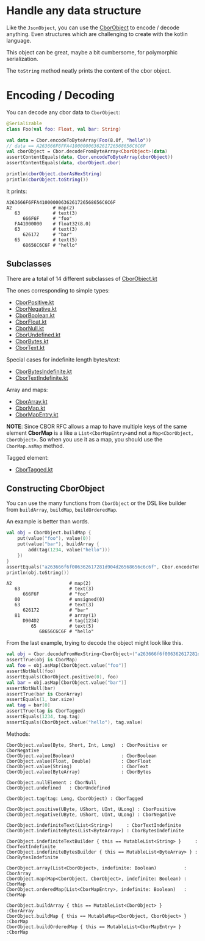 # Handle any data structure

Like the `JsonObject`, you can use the [CborObject](../src/commonMain/kotlin/net/orandja/obor/data/CborObject.kt) to
encode / decode anything. Even structures which are challenging to create with the kotlin language.

This object can be great, maybe a bit cumbersome, for polymorphic serialization.

The `toString` method neatly prints the content of the cbor object.

# Encoding / Decoding

You can decode any cbor data to `CborObject`:

```kotlin
@Serializable
class Foo(val foo: Float, val bar: String)

val data = Cbor.encodeToByteArray(Foo(8.0f, "hello"))
// data == A263666F6FFA41000000636261726568656C6C6F
val cborObject = Cbor.decodeFromByteArray<CborObject>(data)
assertContentEquals(data, Cbor.encodeToByteArray(cborObject))
assertContentEquals(data, cborObject.cbor)

println(cborObject.cborAsHexString)
println(cborObject.toString())
```

It prints:

```
A263666F6FFA41000000636261726568656C6C6F
A2               # map(2)
   63            # text(3)
      666F6F     # "foo"
   FA41000000    # float32(8.0)
   63            # text(3)
      626172     # "bar"
   65            # text(5)
      68656C6C6F # "hello"
```

## Subclasses

There are a total of 14 different subclasses
of [CborObject.kt](../src/commonMain/kotlin/net/orandja/obor/data/CborObject.kt)

The ones corresponding to simple types:

- [CborPositive.kt](../src/commonMain/kotlin/net/orandja/obor/data/CborPositive.kt)
- [CborNegative.kt](../src/commonMain/kotlin/net/orandja/obor/data/CborNegative.kt)
- [CborBoolean.kt](../src/commonMain/kotlin/net/orandja/obor/data/CborBoolean.kt)
- [CborFloat.kt](../src/commonMain/kotlin/net/orandja/obor/data/CborFloat.kt)
- [CborNull.kt](../src/commonMain/kotlin/net/orandja/obor/data/CborNull.kt)
- [CborUndefined.kt](../src/commonMain/kotlin/net/orandja/obor/data/CborUndefined.kt)
- [CborBytes.kt](../src/commonMain/kotlin/net/orandja/obor/data/CborBytes.kt)
- [CborText.kt](../src/commonMain/kotlin/net/orandja/obor/data/CborText.kt)

Special cases for indefinite length bytes/text:

- [CborBytesIndefinite.kt](../src/commonMain/kotlin/net/orandja/obor/data/CborBytesIndefinite.kt)
- [CborTextIndefinite.kt](../src/commonMain/kotlin/net/orandja/obor/data/CborTextIndefinite.kt)

Array and maps:

- [CborArray.kt](../src/commonMain/kotlin/net/orandja/obor/data/CborArray.kt)
- [CborMap.kt](../src/commonMain/kotlin/net/orandja/obor/data/CborMap.kt)
- [CborMapEntry.kt](../src/commonMain/kotlin/net/orandja/obor/data/CborMapEntry.kt)

**NOTE**: Since CBOR RFC allows a map to have multiple keys of the same element **CborMap** is a like a
`List<CborMapEntry>`and not a `Map<CborObject, CborObject>`. So when you use it as a map, you should use the
`CborMap.asMap` method.

Tagged element:

- [CborTagged.kt](../src/commonMain/kotlin/net/orandja/obor/data/CborTagged.kt)

## Constructing CborObject

You can use the many functions from `CborObject` or the DSL like builder from `buildArray`, `buildMap`,
`buildOrderedMap`.

An example is better than words.

```kotlin
val obj = CborObject.buildMap {
    put(value("foo"), value(0))
    put(value("bar"), buildArray {
        add(tag(1234, value("hello")))
    })
}
assertEquals("a263666f6f006362617281d904d26568656c6c6f", Cbor.encodeToHexString(obj))
println(obj.toString())
```

```
A2                     # map(2)
   63                  # text(3)
      666F6F           # "foo"
   00                  # unsigned(0)
   63                  # text(3)
      626172           # "bar"
   81                  # array(1)
      D904D2           # tag(1234)
         65            # text(5)
            68656C6C6F # "hello"
```

From the last example, trying to decode the object might look like this.

```kotlin
val obj = Cbor.decodeFromHexString<CborObject>("a263666f6f006362617281d904d26568656c6c6f")
assertTrue(obj is CborMap)
val foo = obj.asMap[CborObject.value("foo")]
assertNotNull(foo)
assertEquals(CborObject.positive(0), foo)
val bar = obj.asMap[CborObject.value("bar")]
assertNotNull(bar)
assertTrue(bar is CborArray)
assertEquals(1, bar.size)
val tag = bar[0]
assertTrue(tag is CborTagged)
assertEquals(1234, tag.tag)
assertEquals(CborObject.value("hello"), tag.value)
```

Methods:

```
CborObject.value(Byte, Short, Int, Long)  : CborPositive or CborNegative
CborObject.value(Boolean)                 : CborBoolean 
CborObject.value(Float, Double)           : CborFloat
CborObject.value(String)                  : CborText
CborObject.value(ByteArray)               : CborBytes

CborObject.nullElement : CborNull
CborObject.undefined   : CborUndefined

CborObject.tag(tag: Long, CborObject) : CborTagged

CborObject.positive(UByte, UShort, UInt, ULong) : CborPositive
CborObject.negative(UByte, UShort, UInt, ULong) : CborNegative

CborObject.indefiniteText(List<String>)     : CborTextIndefinite
CborObject.indefiniteBytes(List<ByteArray>) : CborBytesIndefinite

CborObject.indefiniteTextBuilder { this == MutableList<String> }     : CborTextIndefinite 
CborObject.indefiniteBytesBuilder { this == MutableList<ByteArray> } : CborBytesIndefinite

CborObject.array(List<CborObject>, indefinite: Boolean)          : CborArray 
CborObject.map(Map<CborObject, CborObject>, indefinite: Boolean) : CborMap
CborObject.orderedMap(List<CborMapEntry>, indefinite: Boolean)   : CborMap

CborObject.buildArray { this == MutableList<CborObject> }          :CborArray 
CborObject.buildMap { this == MutableMap<CborObject, CborObject> } :CborMap 
CborObject.buildOrderedMap { this == MutableList<CborMapEntry> }   :CborMap 
```
